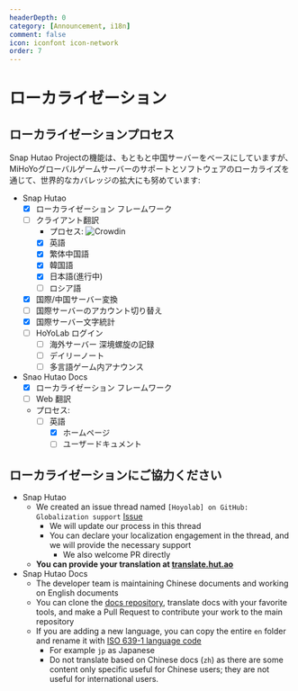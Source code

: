 ```yaml
---
headerDepth: 0
category: [Announcement, i18n]
comment: false
icon: iconfont icon-network
order: 7
---
```


# ローカライゼーション

## ローカライゼーションプロセス

Snap Hutao Projectの機能は、もともと中国サーバーをベースにしていますが、MiHoYoグローバルゲームサーバーのサポートとソフトウェアのローカライズを通じて、世界的なカバレッジの拡大にも努めています:

- Snap Hutao
  - [x] ローカライゼーション フレームワーク
  - [ ] クライアント翻訳
    - プロセス: ![Crowdin](https://badges.crowdin.net/snap-hutao/localized.svg)
    - [x] 英語
    - [x] 繁体中国語
    - [x] 韓国語
    - [x] 日本語(進行中)
    - [ ] ロシア語
  - [x] 国際/中国サーバー変換
  - [ ] 国際サーバーのアカウント切り替え
  - [x] 国際サーバー文字統計
  - [ ] HoYoLab ログイン
    - [ ] 海外サーバー 深境螺旋の記録
    - [ ] デイリーノート
    - [ ] 多言語ゲーム内アナウンス
- Snao Hutao Docs
  - [x] ローカライゼーション フレームワーク
  - [ ] Web 翻訳
  - プロセス:
    - [ ] 英語
      - [x] ホームページ
      - [ ] ユーザードキュメント

## ローカライゼーションにご協力ください

- Snap Hutao
  - We created an issue thread named `[Hoyolab] on GitHub: Globalization support` [Issue](https://github.com/DGP-Studio/Snap.Hutao/issues/144)
    - We will update our process in this thread
    - You can declare your localization engagement in the thread, and we will provide the necessary support
      - We also welcome PR directly
  - **You can provide your translation at [translate.hut.ao](https://translate.hut.ao)**
- Snap Hutao Docs
  - The developer team is maintaining Chinese documents and working on English documents
  - You can clone the [docs repository](https://github.com/DGP-Studio/Snap.Hutao.Docs), translate docs with your
    favorite tools, and make a Pull Request to contribute your work to the main repository
  - If you are adding a new language, you can copy the entire `en` folder and rename it with [ISO 639-1 language code](https://en.wikipedia.org/wiki/List_of_ISO_639-1_codes)
    - For example `jp` as Japanese
    - Do not translate based on Chinese docs (`zh`) as there are some content only specific useful for Chinese users; they are not useful for international users.
